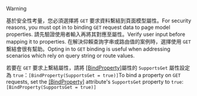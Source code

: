 > [!WARNING]
> <span data-ttu-id="c7fa6-101">基於安全性考量，您必須選擇將 `GET` 要求資料繫結到頁面模型屬性。</span><span class="sxs-lookup"><span data-stu-id="c7fa6-101">For security reasons, you must opt in to binding `GET` request data to page model properties.</span></span> <span data-ttu-id="c7fa6-102">請先驗證使用者輸入再將其對應至屬性。</span><span class="sxs-lookup"><span data-stu-id="c7fa6-102">Verify user input before mapping it to properties.</span></span> <span data-ttu-id="c7fa6-103">在解決仰賴查詢字串或路由值的案例時，選擇使用 `GET` 繫結會很有幫助。</span><span class="sxs-lookup"><span data-stu-id="c7fa6-103">Opting in to `GET` binding is useful when addressing scenarios which rely on query string or route values.</span></span>
>
> <span data-ttu-id="c7fa6-104">若要在 `GET` 要求上繫結屬性，請將 [[BindProperty]](/dotnet/api/microsoft.aspnetcore.mvc.bindpropertyattribute)屬性的 `SupportsGet` 屬性設定為 `true`：`[BindProperty(SupportsGet = true)]`</span><span class="sxs-lookup"><span data-stu-id="c7fa6-104">To bind a property on `GET` requests, set the [[BindProperty]](/dotnet/api/microsoft.aspnetcore.mvc.bindpropertyattribute) attribute's `SupportsGet` property to `true`: `[BindProperty(SupportsGet = true)]`</span></span>
